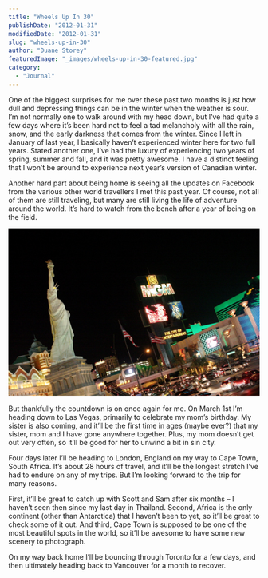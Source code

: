 ```yaml
---
title: "Wheels Up In 30"
publishDate: "2012-01-31"
modifiedDate: "2012-01-31"
slug: "wheels-up-in-30"
author: "Duane Storey"
featuredImage: "_images/wheels-up-in-30-featured.jpg"
category:
  - "Journal"
---
```


One of the biggest surprises for me over these past two months is just how dull and depressing things can be in the winter when the weather is sour. I’m not normally one to walk around with my head down, but I’ve had quite a few days where it’s been hard not to feel a tad melancholy with all the rain, snow, and the early darkness that comes from the winter. Since I left in January of last year, I basically haven’t experienced winter here for two full years. Stated another one, I’ve had the luxury of experiencing two years of spring, summer and fall, and it was pretty awesome. I have a distinct feeling that I won’t be around to experience next year’s version of Canadian winter.

Another hard part about being home is seeing all the updates on Facebook from the various other world travellers I met this past year. Of course, not all of them are still traveling, but many are still living the life of adventure around the world. It’s hard to watch from the bench after a year of being on the field.

[![](_images/wheels-up-in-30-1.jpg "672512433_b11998b182_o")](http://www.migratorynerd.com/wordpress/wp-content/uploads/2012/01/672512433_b11998b182_o.jpg)

But thankfully the countdown is on once again for me. On March 1st I’m heading down to Las Vegas, primarily to celebrate my mom’s birthday. My sister is also coming, and it’ll be the first time in ages (maybe ever?) that my sister, mom and I have gone anywhere together. Plus, my mom doesn’t get out very often, so it’ll be good for her to unwind a bit in sin city.

Four days later I’ll be heading to London, England on my way to Cape Town, South Africa. It’s about 28 hours of travel, and it’ll be the longest stretch I’ve had to endure on any of my trips. But I’m looking forward to the trip for many reasons.

First, it’ll be great to catch up with Scott and Sam after six months – I haven’t seen then since my last day in Thailand. Second, Africa is the only continent (other than Antarctica) that I haven’t been to yet, so it’ll be great to check some of it out. And third, Cape Town is supposed to be one of the most beautiful spots in the world, so it’ll be awesome to have some new scenery to photograph.

On my way back home I’ll be bouncing through Toronto for a few days, and then ultimately heading back to Vancouver for a month to recover.